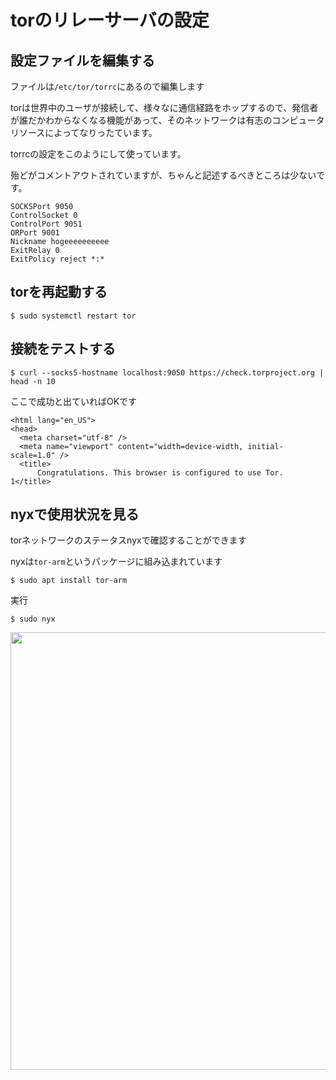 # torのリレーサーバの設定

## 設定ファイルを編集する
 ファイルは`/etc/tor/torrc`にあるので編集します

 torは世界中のユーザが接続して、様々なに通信経路をホップするので、発信者が誰だかわからなくなる機能があって、そのネットワークは有志のコンピュータリソースによってなりったています。  

 torrcの設定をこのようにして使っています。  

 殆どがコメントアウトされていますが、ちゃんと記述するべきところは少ないです。  

```console
SOCKSPort 9050
ControlSocket 0
ControlPort 9051
ORPort 9001
Nickname hogeeeeeeeeee
ExitRelay 0
ExitPolicy reject *:*
```

## torを再起動する

```console
$ sudo systemctl restart tor
```

## 接続をテストする

```console
$ curl --socks5-hostname localhost:9050 https://check.torproject.org | head -n 10
```
ここで成功と出ていればOKです
```console
<html lang="en_US">
<head>
  <meta charset="utf-8" />
  <meta name="viewport" content="width=device-width, initial-scale=1.0" />
  <title>
      Congratulations. This browser is configured to use Tor.
1</title>
```

## nyxで使用状況を見る
torネットワークのステータスnyxで確認することができます  

nyxは`tor-arm`というパッケージに組み込まれています
```console
$ sudo apt install tor-arm
```
実行  
```console
$ sudo nyx
```

<div align="center">
  <img width="700px" src="https://user-images.githubusercontent.com/4949982/41478912-6770a38e-7104-11e8-9fb1-49187c243b67.png">
</div>
